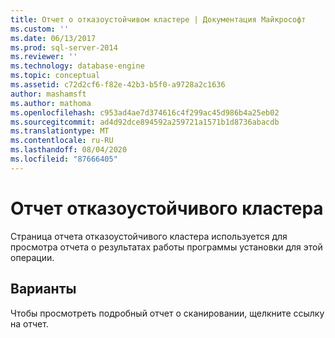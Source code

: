 ```yaml
---
title: Отчет о отказоустойчивом кластере | Документация Майкрософт
ms.custom: ''
ms.date: 06/13/2017
ms.prod: sql-server-2014
ms.reviewer: ''
ms.technology: database-engine
ms.topic: conceptual
ms.assetid: c72d2cf6-f82e-42b3-b5f0-a9728a2c1636
author: mashamsft
ms.author: mathoma
ms.openlocfilehash: c953ad4ae7d374616c4f299ac45d986b4a25eb02
ms.sourcegitcommit: ad4d92dce894592a259721a1571b1d8736abacdb
ms.translationtype: MT
ms.contentlocale: ru-RU
ms.lasthandoff: 08/04/2020
ms.locfileid: "87666405"
---
```

# <a name="failover-cluster-report"></a>Отчет отказоустойчивого кластера
  Страница отчета отказоустойчивого кластера используется для просмотра отчета о результатах работы программы установки для этой операции.  
  
## <a name="options"></a>Варианты  
 Чтобы просмотреть подробный отчет о сканировании, щелкните ссылку на отчет.  
  
  
